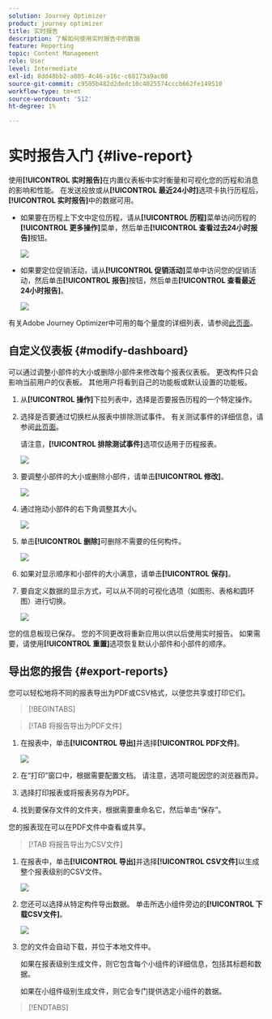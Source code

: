 ```yaml
---
solution: Journey Optimizer
product: journey optimizer
title: 实时报告
description: 了解如何使用实时报告中的数据
feature: Reporting
topic: Content Management
role: User
level: Intermediate
exl-id: 8dd48bb2-a805-4c46-a16c-c68173a9ac08
source-git-commit: c9505b482d2dedc10c4025574cccb662fe149510
workflow-type: tm+mt
source-wordcount: '512'
ht-degree: 1%

---
```


# 实时报告入门 {#live-report}

使用&#x200B;**[!UICONTROL 实时报告]**&#x200B;在内置仪表板中实时衡量和可视化您的历程和消息的影响和性能。
在发送投放或从&#x200B;**[!UICONTROL 最近24小时]**&#x200B;选项卡执行历程后，**[!UICONTROL 实时报告]**&#x200B;中的数据可用。

* 如果要在历程上下文中定位历程，请从&#x200B;**[!UICONTROL 历程]**&#x200B;菜单访问历程的&#x200B;**[!UICONTROL 更多操作]**&#x200B;菜单，然后单击&#x200B;**[!UICONTROL 查看过去24小时报告]**&#x200B;按钮。

  ![](assets/report_journey.png)

* 如果要定位促销活动，请从&#x200B;**[!UICONTROL 促销活动]**&#x200B;菜单中访问您的促销活动，然后单击&#x200B;**[!UICONTROL 报告]**&#x200B;按钮，然后单击&#x200B;**[!UICONTROL 查看最近24小时报告]**。

  ![](assets/report_campaign.png)

有关Adobe Journey Optimizer中可用的每个量度的详细列表，请参阅[此页面](#list-of-components-live)。

## 自定义仪表板 {#modify-dashboard}

可以通过调整小部件的大小或删除小部件来修改每个报表仪表板。 更改构件只会影响当前用户的仪表板。 其他用户将看到自己的功能板或默认设置的功能板。

1. 从&#x200B;**[!UICONTROL 操作]**&#x200B;下拉列表中，选择是否要报告历程的一个特定操作。

1. 选择是否要通过切换栏从报表中排除测试事件。 有关测试事件的详细信息，请参阅[此页面](../building-journeys/testing-the-journey.md)。

   请注意，**[!UICONTROL 排除测试事件]**&#x200B;选项仅适用于历程报表。

   ![](assets/report_modify_6.png)

1. 要调整小部件的大小或删除小部件，请单击&#x200B;**[!UICONTROL 修改]**。

   ![](assets/report_modify_7.png)

1. 通过拖动小部件的右下角调整其大小。

   ![](assets/report_modify_8.png)

1. 单击&#x200B;**[!UICONTROL 删除]**&#x200B;可删除不需要的任何构件。

   ![](assets/report_modify_9.png)

1. 如果对显示顺序和小部件的大小满意，请单击&#x200B;**[!UICONTROL 保存]**。

1. 要自定义数据的显示方式，可以从不同的可视化选项（如图形、表格和圆环图）进行切换。

   ![](assets/report_modify_11.png)

您的信息板现已保存。 您的不同更改将重新应用以供以后使用实时报告。 如果需要，请使用&#x200B;**[!UICONTROL 重置]**&#x200B;选项恢复默认小部件和小部件的顺序。

## 导出您的报告 {#export-reports}

您可以轻松地将不同的报表导出为PDF或CSV格式，以便您共享或打印它们。

>[!BEGINTABS]

>[!TAB 将报告导出为PDF文件]

1. 在报表中，单击&#x200B;**[!UICONTROL 导出]**&#x200B;并选择&#x200B;**[!UICONTROL PDF文件]**。

   ![](assets/export_6.png)

1. 在“打印”窗口中，根据需要配置文档。 请注意，选项可能因您的浏览器而异。

1. 选择打印报表或将报表另存为PDF。

1. 找到要保存文件的文件夹，根据需要重命名它，然后单击“保存”。

您的报表现在可以在PDF文件中查看或共享。

>[!TAB 将报告导出为CSV文件]

1. 在报表中，单击&#x200B;**[!UICONTROL 导出]**&#x200B;并选择&#x200B;**[!UICONTROL CSV文件]**&#x200B;以生成整个报表级别的CSV文件。

   ![](assets/export_4.png)

1. 您还可以选择从特定构件导出数据。 单击所选小组件旁边的&#x200B;**[!UICONTROL 下载CSV文件]**。

   ![](assets/export_5.png)

1. 您的文件会自动下载，并位于本地文件中。

   如果在报表级别生成文件，则它包含每个小组件的详细信息，包括其标题和数据。

   如果在小组件级别生成文件，则它会专门提供选定小组件的数据。

>[!ENDTABS]
